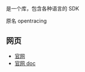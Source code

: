 
是一个库，包含各种语言的 SDK

原名 opentracing

## 网页

- [官网](https://opentelemetry.io/)
- [官网 doc](https://opentelemetry.io/docs/)

